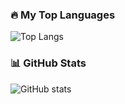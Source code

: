 ### 🔥 My Top Languages

![Top Langs](https://github-readme-stats.vercel.app/api/top-langs/?username=asifbk&theme=gruvbox)

### 📊 GitHub Stats

![GitHub stats](https://github-readme-stats.vercel.app/api?username=asifbk&show_icons=true&theme=tokyonight)
